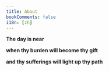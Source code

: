 ```yaml
---
title: About
bookComments: false
i18n: [zh]
---
```


**The day is near**

**when thy burden will become thy gift**

**and thy sufferings will light up thy path**
